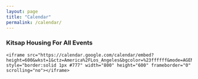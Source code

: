 ```yaml
---
layout: page
title: "Calendar"
permalink: /calendar/
---
```


<div id="upcoming"></div>
<div class="span9">
	<h3>Kitsap Housing For All Events</h3>

	<iframe src="https://calendar.google.com/calendar/embed?height=600&wkst=1&ctz=America%2FLos_Angeles&bgcolor=%23ffffff&mode=AGENDA&title=Kitsap%20Housing%20For%20All%20Events&src=YzFhZmQ3MjA0ZjQ5MDgzY2EyNzE3MzE0ZmMxYjk1Mjk4NDkxMmQ4ZmFhZDgwMjYxOWU1YmNlMGU2MzJjYzJkM0Bncm91cC5jYWxlbmRhci5nb29nbGUuY29t&color=%23AD1457" style="border:solid 1px #777" width="800" height="600" frameborder="0" scrolling="no"></iframe>

</div>
